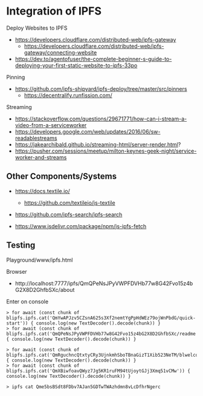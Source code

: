 Integration of IPFS
===================

Deploy Websites to IPFS
- https://developers.cloudflare.com/distributed-web/ipfs-gateway
    - https://developers.cloudflare.com/distributed-web/ipfs-gateway/connecting-website
- https://dev.to/agentofuser/the-complete-beginner-s-guide-to-deploying-your-first-static-website-to-ipfs-33po

Pinning
- https://github.com/ipfs-shipyard/ipfs-deploy/tree/master/src/pinners
    - https://decentralify.runfission.com/

Streaming
- https://stackoverflow.com/questions/29671771/how-can-i-stream-a-video-from-a-serviceworker
- https://developers.google.com/web/updates/2016/06/sw-readablestreams
- https://jakearchibald.github.io/streaming-html/server-render.html?
- https://pusher.com/sessions/meetup/milton-keynes-geek-night/service-worker-and-streams

## Other Components/Systems

- https://docs.textile.io/
    - https://github.com/textileio/js-textile
    
- https://github.com/ipfs-search/ipfs-search 
- https://www.jsdelivr.com/package/npm/js-ipfs-fetch

## Testing 

Playground/www/ipfs.html

Browser

- http://localhost:7777/ipfs/QmQPeNsJPyVWPFDVHb77w8G42Fvo15z4bG2X8D2GhfbSXc/about

Enter on console

    > for await (const chunk of blipfs.ipfs.cat('QmYwAPJzv5CZsnA625s3Xf2nemtYgPpHdWEz79ojWnPbdG/quick-start')) { console.log(new TextDecoder().decode(chunk)) }
    > for await (const chunk of blipfs.ipfs.cat('QmQPeNsJPyVWPFDVHb77w8G42Fvo15z4bG2X8D2GhfbSXc/readme')) { console.log(new TextDecoder().decode(chunk)) }
    
    > for await (const chunk of blipfs.ipfs.cat('QmRguchncQtxtyCRy3UjnkmhSboTBnaGizT1Xib523NeTM/blwelcome.txt')) { console.log(new TextDecoder().decode(chunk)) }
    > for await (const chunk of blipfs.ipfs.cat('QmXBiwfoavQWyz7Jg5KR1ruFM94tUjoytGJj3Xmq51vCMw')) { console.log(new TextDecoder().decode(chunk)) }

    > ipfs cat Qme5bsBSdt8FDbv7AJan5GDTwTWAzhdmn8vLcDfhrNgerc


